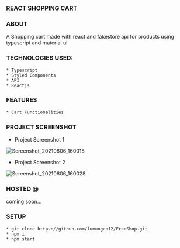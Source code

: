 ### REACT SHOPPING CART

### ABOUT

A Shopping cart made with react and fakestore api for products using typescript
and material ui

### TECHNOLOGIES USED:

    * Typescript
    * Styled Components
    * API
    * Reactjs

### FEATURES

    * Cart Functionalities

### PROJECT SCREENSHOT

-   Project Screenshot 1

![Screenshot_20210606_160018](https://user-images.githubusercontent.com/58906058/120925133-aa6c9880-c6c6-11eb-8d63-ce3f5e217deb.png)

-   Project Screenshot 2

![Screenshot_20210606_160028](https://user-images.githubusercontent.com/58906058/120925139-ad678900-c6c6-11eb-8fad-c17960334969.png)

### HOSTED @

coming soon...

### SETUP

    * git clone https://github.com/lumungep12/FreeShop.git
    * npm i
    * npm start
